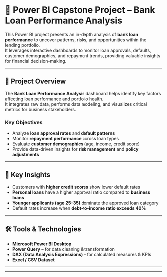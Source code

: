 # 🏦 Power BI Capstone Project – Bank Loan Performance Analysis

This Power BI project presents an in-depth analysis of **bank loan performance** to uncover patterns, risks, and opportunities within the lending portfolio.  
It leverages interactive dashboards to monitor loan approvals, defaults, customer demographics, and repayment trends, providing valuable insights for financial decision-making.

---

## 🚀 Project Overview
The **Bank Loan Performance Analysis** dashboard helps identify key factors affecting loan performance and portfolio health.  
It integrates raw data, performs data modeling, and visualizes critical metrics for business stakeholders.

### Key Objectives
- Analyze **loan approval rates** and **default patterns**
- Monitor **repayment performance** across loan types
- Evaluate **customer demographics** (age, income, credit score)
- Provide data-driven insights for **risk management** and **policy adjustments**

---

## 🧠 Key Insights
- Customers with **higher credit scores** show lower default rates  
- **Personal loans** have a higher approval ratio compared to **business loans**  
- **Younger applicants (age 25–35)** dominate the approved loan category  
- Default rates increase when **debt-to-income ratio exceeds 40%**

---

## 🛠️ Tools & Technologies
- **Microsoft Power BI Desktop**
- **Power Query** – for data cleaning & transformation  
- **DAX (Data Analysis Expressions)** – for calculated measures & KPIs  
- **Excel / CSV Dataset**

---


---





